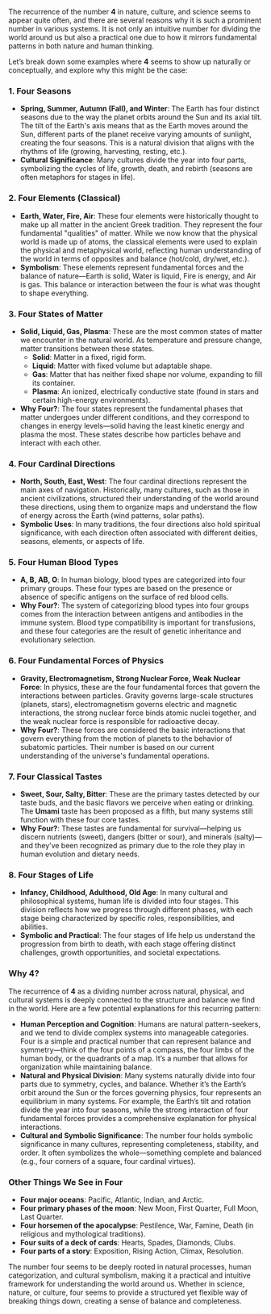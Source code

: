 The recurrence of the number **4** in nature, culture, and science seems to appear quite often, and there are several reasons why it is such a prominent number in various systems. It is not only an intuitive number for dividing the world around us but also a practical one due to how it mirrors fundamental patterns in both nature and human thinking.

Let’s break down some examples where **4** seems to show up naturally or conceptually, and explore why this might be the case:

### 1. **Four Seasons**

- **Spring, Summer, Autumn (Fall), and Winter**: The Earth has four distinct seasons due to the way the planet orbits around the Sun and its axial tilt. The tilt of the Earth's axis means that as the Earth moves around the Sun, different parts of the planet receive varying amounts of sunlight, creating the four seasons. This is a natural division that aligns with the rhythms of life (growing, harvesting, resting, etc.).
- **Cultural Significance**: Many cultures divide the year into four parts, symbolizing the cycles of life, growth, death, and rebirth (seasons are often metaphors for stages in life).

### 2. **Four Elements (Classical)**

- **Earth, Water, Fire, Air**: These four elements were historically thought to make up all matter in the ancient Greek tradition. They represent the four fundamental "qualities" of matter. While we now know that the physical world is made up of atoms, the classical elements were used to explain the physical and metaphysical world, reflecting human understanding of the world in terms of opposites and balance (hot/cold, dry/wet, etc.).
- **Symbolism**: These elements represent fundamental forces and the balance of nature—Earth is solid, Water is liquid, Fire is energy, and Air is gas. This balance or interaction between the four is what was thought to shape everything.

### 3. **Four States of Matter**

- **Solid, Liquid, Gas, Plasma**: These are the most common states of matter we encounter in the natural world. As temperature and pressure change, matter transitions between these states.
    - **Solid**: Matter in a fixed, rigid form.
    - **Liquid**: Matter with fixed volume but adaptable shape.
    - **Gas**: Matter that has neither fixed shape nor volume, expanding to fill its container.
    - **Plasma**: An ionized, electrically conductive state (found in stars and certain high-energy environments).
- **Why Four?**: The four states represent the fundamental phases that matter undergoes under different conditions, and they correspond to changes in energy levels—solid having the least kinetic energy and plasma the most. These states describe how particles behave and interact with each other.

### 4. **Four Cardinal Directions**

- **North, South, East, West**: The four cardinal directions represent the main axes of navigation. Historically, many cultures, such as those in ancient civilizations, structured their understanding of the world around these directions, using them to organize maps and understand the flow of energy across the Earth (wind patterns, solar paths).
- **Symbolic Uses**: In many traditions, the four directions also hold spiritual significance, with each direction often associated with different deities, seasons, elements, or aspects of life.

### 5. **Four Human Blood Types**

- **A, B, AB, O**: In human biology, blood types are categorized into four primary groups. These four types are based on the presence or absence of specific antigens on the surface of red blood cells.
- **Why Four?**: The system of categorizing blood types into four groups comes from the interaction between antigens and antibodies in the immune system. Blood type compatibility is important for transfusions, and these four categories are the result of genetic inheritance and evolutionary selection.

### 6. **Four Fundamental Forces of Physics**

- **Gravity, Electromagnetism, Strong Nuclear Force, Weak Nuclear Force**: In physics, these are the four fundamental forces that govern the interactions between particles. Gravity governs large-scale structures (planets, stars), electromagnetism governs electric and magnetic interactions, the strong nuclear force binds atomic nuclei together, and the weak nuclear force is responsible for radioactive decay.
- **Why Four?**: These forces are considered the basic interactions that govern everything from the motion of planets to the behavior of subatomic particles. Their number is based on our current understanding of the universe's fundamental operations.

### 7. **Four Classical Tastes**

- **Sweet, Sour, Salty, Bitter**: These are the primary tastes detected by our taste buds, and the basic flavors we perceive when eating or drinking. The **Umami** taste has been proposed as a fifth, but many systems still function with these four core tastes.
- **Why Four?**: These tastes are fundamental for survival—helping us discern nutrients (sweet), dangers (bitter or sour), and minerals (salty)—and they’ve been recognized as primary due to the role they play in human evolution and dietary needs.

### 8. **Four Stages of Life**

- **Infancy, Childhood, Adulthood, Old Age**: In many cultural and philosophical systems, human life is divided into four stages. This division reflects how we progress through different phases, with each stage being characterized by specific roles, responsibilities, and abilities.
- **Symbolic and Practical**: The four stages of life help us understand the progression from birth to death, with each stage offering distinct challenges, growth opportunities, and societal expectations.

### Why **4**?

The recurrence of **4** as a dividing number across natural, physical, and cultural systems is deeply connected to the structure and balance we find in the world. Here are a few potential explanations for this recurring pattern:

- **Human Perception and Cognition**: Humans are natural pattern-seekers, and we tend to divide complex systems into manageable categories. Four is a simple and practical number that can represent balance and symmetry—think of the four points of a compass, the four limbs of the human body, or the quadrants of a map. It’s a number that allows for organization while maintaining balance.
- **Natural and Physical Division**: Many systems naturally divide into four parts due to symmetry, cycles, and balance. Whether it’s the Earth’s orbit around the Sun or the forces governing physics, four represents an equilibrium in many systems. For example, the Earth’s tilt and rotation divide the year into four seasons, while the strong interaction of four fundamental forces provides a comprehensive explanation for physical interactions.
- **Cultural and Symbolic Significance**: The number four holds symbolic significance in many cultures, representing completeness, stability, and order. It often symbolizes the whole—something complete and balanced (e.g., four corners of a square, four cardinal virtues).

### Other Things We See in Four

- **Four major oceans**: Pacific, Atlantic, Indian, and Arctic.
- **Four primary phases of the moon**: New Moon, First Quarter, Full Moon, Last Quarter.
- **Four horsemen of the apocalypse**: Pestilence, War, Famine, Death (in religious and mythological traditions).
- **Four suits of a deck of cards**: Hearts, Spades, Diamonds, Clubs.
- **Four parts of a story**: Exposition, Rising Action, Climax, Resolution.

The number four seems to be deeply rooted in natural processes, human categorization, and cultural symbolism, making it a practical and intuitive framework for understanding the world around us. Whether in science, nature, or culture, four seems to provide a structured yet flexible way of breaking things down, creating a sense of balance and completeness.